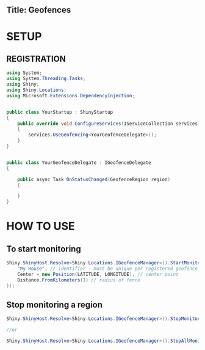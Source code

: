 Title: Geofences
---

# SETUP

## REGISTRATION

```csharp
using System;
using System.Threading.Tasks;
using Shiny;
using Shiny.Locations;
using Microsoft.Extensions.DependencyInjection;


public class YourStartup : ShinyStartup
{
    public override void ConfigureServices(IServiceCollection services)
    {
        services.UseGeofencing<YourGeofenceDelegate>();
    }
}


public class YourGeofenceDelegate : IGeofenceDelegate 
{

    public async Task OnStatusChanged(GeofenceRegion region)
    {

    }
}
```

# HOW TO USE

## To start monitoring

```csharp
Shiny.ShinyHost.Resolve<Shiny.Locations.IGeofenceManager>().StartMonitoring(new GeofenceRegion( 
    "My House", // identifier - must be unique per registered geofence
    Center = new Position(LATITUDE, LONGITUDE), // center point    
    Distance.FromKilometers(1) // radius of fence
));
```

## Stop monitoring a region
    
```csharp
Shiny.ShinyHost.Resolve<Shiny.Locations.IGeofenceManager>().StopMonitoring(GeofenceRegion);

//or

Shiny.ShinyHost.Resolve<Shiny.Locations.IGeofenceManager>().StopAllMonitoring();
```
